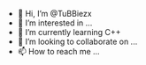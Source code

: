 - 👋 Hi, I’m @TuBBiezx
- 👀 I’m interested in ...
- 🌱 I’m currently learning C++
- 💞️ I’m looking to collaborate on ...
- 📫 How to reach me ...

<!---
TuBBiezx/TuBBiezx is a ✨ special ✨ repository because its `README.md` (this file) appears on your GitHub profile.
You can click the Preview link to take a look at your changes.
--->
